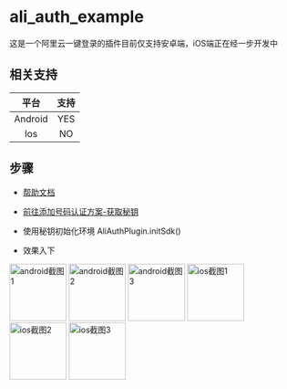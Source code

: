# ali_auth_example

这是一个阿里云一键登录的插件目前仅支持安卓端，iOS端正在经一步开发中

## 相关支持

|    平台  | 支持  |
| :------:|:----:|
| Android  | YES |
| Ios      | NO  |

## 步骤

- [帮助文档](https://help.aliyun.com/product/75010.html)
- [前往添加号码认证方案-获取秘钥](https://dypns.console.aliyun.com/?spm=5176.12818093.favorites.ddypns.488716d0ttKe13#/)
- 使用秘钥初始化环境 AliAuthPlugin.initSdk()
  
- 效果入下
  
<img src="https://raw.githubusercontent.com/CodeGather/flutter_ali_auth/master/screenshot/WechatIMG7.jpeg" alt="android截图1" width="100">
<img src="https://raw.githubusercontent.com/CodeGather/flutter_ali_auth/master/screenshot/WechatIMG6.jpeg" alt="android截图2" width="100">
<img src="https://raw.githubusercontent.com/CodeGather/flutter_ali_auth/master/screenshot/WechatIMG5.jpeg" alt="android截图3" width="100">
<img src="https://raw.githubusercontent.com/CodeGather/flutter_ali_auth/master/screenshot/IMG_4172.PNG" alt="ios截图1" width="100">
<img src="https://raw.githubusercontent.com/CodeGather/flutter_ali_auth/master/screenshot/IMG_4173.PNG" alt="ios截图2" width="100">
<img src="https://raw.githubusercontent.com/CodeGather/flutter_ali_auth/master/screenshot/IMG_4174.PNG" alt="ios截图3" width="100">
